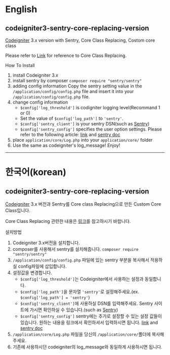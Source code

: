# English
## codeigniter3-sentry-core-replacing-version
[Codeigniter](https://codeigniter.com/) 3.x version with Sentry, Core Class Replacing, Costom core class

Please refer to [Link](https://codeigniter.com/user_guide/general/core_classes.html) for reference to Core Class Replacing.

How To Install

1. install Codeigniter 3.x
2. install sentry by composer
    `composer require "sentry/sentry"`
3. adding config information
    Copy the sentry setting value in the `/application/config/config.php` file and insert it into your `/application/config/config.php` file.
4. change config information
    * `$config['log_threshold']` is codigniter logging level(Recommand 1 or 0)
    * Set the value of `$config['log_path']` to `'sentry'`.
    * `$config['sentry_client']` is your sentry DSN(such as [Sentry](https://sentry.io))
    * `$config['sentry_config']` specifies the user option settings. Please refer to the following article: [link](https://github.com/getsentry/raven-php#configuration) and [sentry doc](https://docs.sentry.io/clients/php/config/)
5. place `application/core/Log.php` into your `application/core/` folder 
6. Use the same as codeigniter's log_message! Enjoy!

* * *

# 한국어(korean)
## codeigniter3-sentry-core-replacing-version
[Codeigniter](https://codeigniter.com/) 3.x 버전과 Sentry를 Core class Replacing으로 만든 Custom Core Class입니다.

Core Class Replacing 관련한 내용은 [링크](http://www.ciboard.co.kr/user_guide/kr/general/core_classes.html)를 참고하시기 바랍니다.

설치방법

1. Codeigniter 3.x버전을 설치합니다.
2. composer를 사용해서 sentry를 설치해줍니다.
    `composer require "sentry/sentry"`
3. `/application/config/config.php` 파일에 있는 sentry 부분을 복사해서 적용하실 config파일에 삽입합니다.
4. 설정값을 변경합니다.
    * `$config['log_threshold']`는 Codeigniter에서 사용하는 설정과 동일합니다.
    * `$config['log_path']`을 문자열 `'sentry'`로 설정해주세요.(ex. `$config['log_path'] = 'sentry'`)
    * `$config['sentry_client']`에 사용하실 DSN를 입력해주세요. Sentry 사이트에 가시면 확인하실 수 있습니다.(such as [Sentry](https://sentry.io))
    * `$config['sentry_config']` sentry에는 추가로 설정할 수 있는 설정 값들이 있습니다. 원하는 내용을 링크에서 확인하셔서 입력하시면 됩니다. [link](https://github.com/getsentry/raven-php#configuration) and [sentry doc](https://docs.sentry.io/clients/php/config/)
5. `/application/core/Log.php` 파일을 당신의 `/application/core/`폴더에 복사해주세요.
6. 기존에 사용하시던 codeigniter의 log_message와 동일하게 사용하시면 됩니다.